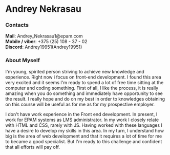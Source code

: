 <h1>Andrey Nekrasau</h1>
<h3>Contacts</h3>
<p><strong>Mail</strong>: Andrey_Nekrasau1@epam.com<br/>
  <strong>Mobile / viber</strong>: +375 (25) 108 - 37 - 02<br/>
  <strong>Discord</strong>: Andrey19951(Andrey19951)</p>

<h3>About Myself</h3>
<p>I'm young, spirited person striving to achieve new knowledge and experience. Right now i focus on front-end development. I found this area very excited and it seems I'm ready to spend a lot of free time sitting at the computer and coding something. First of all, I like the process, it is really amazing when you do something and immediately have opportunity to see the result. I really hope and do on my best in order to knowledges obtaining on this course will be useful as for me as for my prospective employer.</p>
<p>I don't have work experience in the Front end development. In present, I work for EPAM systems as LMS administrator. In my work I closely relate with HTML and CSS, rarely with JS. Having worked with these languages I have a desire to develop my skills in this area. In my turn, I understand how big is the area of web development and that it requires a lot of time for me to became a good specialist. But I'm ready to this challenge and confident that all efforts will pay off.</p>
